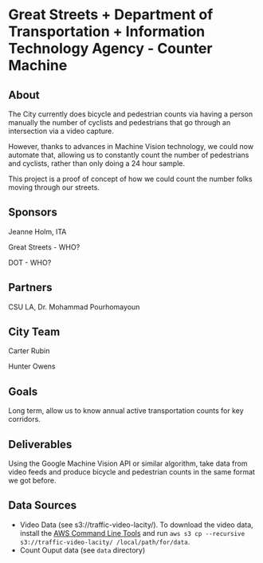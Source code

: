 # Great Streets + Department of Transportation + Information Technology Agency - Counter Machine

## About

The City currently does bicycle and pedestrian counts via having a person manually the number of cyclists and pedestrians that go through an intersection via a video capture. 

However, thanks to advances in Machine Vision technology, we could now automate that, allowing us to constantly count the number of pedestrians and cyclists, rather than only doing a 24 hour sample. 

This project is a proof of concept of how we could count the number folks moving through our streets. 
## Sponsors

Jeanne Holm, ITA

Great Streets - WHO? 

DOT - WHO? 

## Partners

CSU LA, Dr. Mohammad Pourhomayoun
## City Team

Carter Rubin 

Hunter Owens

## Goals

Long term, allow us to know annual active transportation counts for key corridors. 

## Deliverables

Using the Google Machine Vision API or similar algorithm, take data from video feeds and produce bicycle and pedestrian counts in the same format we got before. 

## Data Sources

* Video Data (see s3://traffic-video-lacity/). To download the video data, install the [AWS Command Line Tools](https://aws.amazon.com/cli/) and run `aws s3 cp --recursive s3://traffic-video-lacity/ /local/path/for/data`.
* Count Ouput data (see `data` directory)

